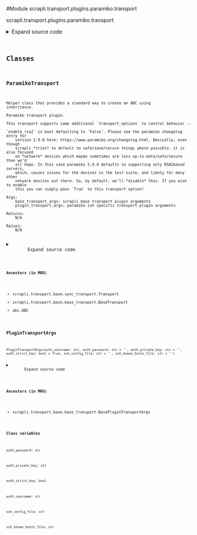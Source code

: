 <link rel="preload stylesheet" as="style" href="https://cdnjs.cloudflare.com/ajax/libs/10up-sanitize.css/11.0.1/sanitize.min.css" integrity="sha256-PK9q560IAAa6WVRRh76LtCaI8pjTJ2z11v0miyNNjrs=" crossorigin>
<link rel="preload stylesheet" as="style" href="https://cdnjs.cloudflare.com/ajax/libs/10up-sanitize.css/11.0.1/typography.min.css" integrity="sha256-7l/o7C8jubJiy74VsKTidCy1yBkRtiUGbVkYBylBqUg=" crossorigin>
<link rel="stylesheet preload" as="style" href="https://cdnjs.cloudflare.com/ajax/libs/highlight.js/10.1.1/styles/github.min.css" crossorigin>
<script defer src="https://cdnjs.cloudflare.com/ajax/libs/highlight.js/10.1.1/highlight.min.js" integrity="sha256-Uv3H6lx7dJmRfRvH8TH6kJD1TSK1aFcwgx+mdg3epi8=" crossorigin></script>
<script>window.addEventListener('DOMContentLoaded', () => hljs.initHighlighting())</script>















#Module scrapli.transport.plugins.paramiko.transport

scrapli.transport.plugins.paramiko.transport

<details class="source">
    <summary>
        <span>Expand source code</span>
    </summary>
    <pre>
        <code class="python">
"""scrapli.transport.plugins.paramiko.transport"""
from dataclasses import dataclass
from typing import Optional

from paramiko import Channel
from paramiko import Transport as _ParamikoTransport
from paramiko.rsakey import RSAKey
from paramiko.ssh_exception import AuthenticationException

from scrapli.exceptions import (
    ScrapliAuthenticationFailed,
    ScrapliConnectionError,
    ScrapliConnectionNotOpened,
)
from scrapli.ssh_config import SSHKnownHosts
from scrapli.transport.base import BasePluginTransportArgs, BaseTransportArgs, Transport
from scrapli.transport.base.base_socket import Socket


@dataclass()
class PluginTransportArgs(BasePluginTransportArgs):
    auth_username: str
    auth_password: str = ""
    auth_private_key: str = ""
    auth_strict_key: bool = True
    ssh_config_file: str = ""
    ssh_known_hosts_file: str = ""


class ParamikoTransport(Transport):
    def __init__(
        self, base_transport_args: BaseTransportArgs, plugin_transport_args: PluginTransportArgs
    ) -> None:
        """
        Paramiko transport plugin.

        This transport supports some additional `transport_options` to control behavior --

        `enable_rsa2` is bool defaulting to `False`. Please see the paramiko changelog entry for
            version 2.9.0 here: https://www.paramiko.org/changelog.html. Basically, even though
            scrapli *tries* to default to safe/sane/secure things where possible, it is also focused
            on *network* devices which maybe sometimes are less up-to-date/safe/secure than we'd
            all hope. In this case paramiko 2.9.0 defaults to supporting only RSA2based servers,
            which, causes issues for the devices in the test suite, and likely for many other
            network devices out there. So, by default, we'll *disable* this. If you wish to enable
            this you can simply pass `True` to this transport option!

        Args:
            base_transport_args: scrapli base transport plugin arguments
            plugin_transport_args: paramiko ssh specific transport plugin arguments

        Returns:
            N/A

        Raises:
            N/A

        """
        super().__init__(base_transport_args=base_transport_args)
        self.plugin_transport_args = plugin_transport_args

        self.socket: Optional[Socket] = None
        self.session: Optional[_ParamikoTransport] = None
        self.session_channel: Optional[Channel] = None

    def open(self) -> None:
        self._pre_open_closing_log(closing=False)

        if not self.socket:
            self.socket = Socket(
                host=self._base_transport_args.host,
                port=self._base_transport_args.port,
                timeout=self._base_transport_args.timeout_socket,
            )

        if not self.socket.isalive():
            self.socket.open()

        try:
            self.session = _ParamikoTransport(self.socket.sock)  # type: ignore
            self.session.start_client()
        except Exception as exc:
            self.logger.critical("failed to complete handshake with host")
            raise ScrapliConnectionNotOpened from exc

        if self.plugin_transport_args.auth_strict_key:
            self.logger.debug(f"attempting to validate {self._base_transport_args.host} public key")
            self._verify_key()

        self._authenticate()

        if not self.session.is_authenticated():
            msg = "all authentication methods failed"
            self.logger.critical(msg)
            raise ScrapliAuthenticationFailed(msg)

        self._open_channel()

        self._post_open_closing_log(closing=False)

    def _verify_key(self) -> None:
        """
        Verify target host public key, raise exception if invalid/unknown

        Args:
            N/A

        Returns:
            None

        Raises:
            ScrapliConnectionNotOpened: if session is unopened/None
            ScrapliAuthenticationFailed: if host is not in known hosts
            ScrapliAuthenticationFailed: if host is in known hosts but public key does not match

        """
        if not self.session:
            raise ScrapliConnectionNotOpened

        known_hosts = SSHKnownHosts(self.plugin_transport_args.ssh_known_hosts_file)
        known_host_public_key = known_hosts.lookup(self._base_transport_args.host)

        if not known_host_public_key:
            raise ScrapliAuthenticationFailed(
                f"{self._base_transport_args.host} not in known_hosts!"
            )

        remote_server_key = self.session.get_remote_server_key()
        remote_public_key = remote_server_key.get_base64()

        if known_host_public_key["public_key"] != remote_public_key:
            raise ScrapliAuthenticationFailed(
                f"{self._base_transport_args.host} in known_hosts but public key does not match!"
            )

    def _authenticate(self) -> None:
        """
        Parent method to try all means of authentication

        Args:
            N/A

        Returns:
            None

        Raises:
            ScrapliConnectionNotOpened: if session is unopened/None
            ScrapliAuthenticationFailed: if auth fails

        """
        if not self.session:
            raise ScrapliConnectionNotOpened

        if self.plugin_transport_args.auth_private_key:
            self._authenticate_public_key()
            if self.session.is_authenticated():
                return
            if (
                not self.plugin_transport_args.auth_password
                or not self.plugin_transport_args.auth_username
            ):
                msg = (
                    f"Failed to authenticate to host {self._base_transport_args.host} with private "
                    f"key `{self.plugin_transport_args.auth_private_key}`. Unable to continue "
                    "authentication, missing username, password, or both."
                )
                raise ScrapliAuthenticationFailed(msg)

        self._authenticate_password()

    def _authenticate_public_key(self) -> None:
        """
        Attempt to authenticate with public key authentication

        Args:
            N/A

        Returns:
            None

        Raises:
            ScrapliConnectionNotOpened: if session is unopened/None

        """
        if not self.session:
            raise ScrapliConnectionNotOpened

        if self._base_transport_args.transport_options.get("enable_rsa2", False) is False:
            self.session.disabled_algorithms = {"keys": ["rsa-sha2-256", "rsa-sha2-512"]}

        try:
            paramiko_key = RSAKey(filename=self.plugin_transport_args.auth_private_key)
            self.session.auth_publickey(
                username=self.plugin_transport_args.auth_username, key=paramiko_key
            )
        except AuthenticationException:
            pass
        except Exception:  # pylint: disable=W0703
            pass

    def _authenticate_password(self) -> None:
        """
        Attempt to authenticate with password authentication

        Args:
            N/A

        Returns:
            None

        Raises:
            ScrapliConnectionNotOpened: if session is unopened/None

        """
        if not self.session:
            raise ScrapliConnectionNotOpened

        try:
            self.session.auth_password(
                username=self.plugin_transport_args.auth_username,
                password=self.plugin_transport_args.auth_password,
            )
            return
        except AuthenticationException:
            pass

    def _open_channel(self) -> None:
        """
        Open channel, acquire pty, request interactive shell

        Args:
            N/A

        Returns:
            None

        Raises:
            ScrapliConnectionNotOpened: if session is unopened/None

        """
        if not self.session:
            raise ScrapliConnectionNotOpened

        self.session_channel = self.session.open_session()
        self._set_timeout(self._base_transport_args.timeout_transport)
        self.session_channel.get_pty()
        self.session_channel.invoke_shell()

    def close(self) -> None:
        self._pre_open_closing_log(closing=True)

        if self.session_channel:
            self.session_channel.close()

            if self.socket:
                self.socket.close()

        self.session = None
        self.session_channel = None

        self._post_open_closing_log(closing=True)

    def isalive(self) -> bool:
        if not self.session:
            return False
        _isalive: bool = self.session.is_alive()
        return _isalive

    def read(self) -> bytes:
        if not self.session_channel:
            raise ScrapliConnectionNotOpened
        try:
            buf: bytes = self.session_channel.recv(65535)
        except Exception as exc:
            msg = (
                "encountered EOF reading from transport; typically means the device closed the "
                "connection"
            )
            self.logger.critical(msg)
            raise ScrapliConnectionError(msg) from exc
        return buf

    def write(self, channel_input: bytes) -> None:
        if not self.session_channel:
            raise ScrapliConnectionNotOpened
        self.session_channel.send(channel_input)

    def _set_timeout(self, value: float) -> None:
        """
        Set session object timeout value

        Args:
            value: timeout in seconds

        Returns:
            None

        Raises:
            ScrapliConnectionNotOpened: if session is unopened/None

        """
        if not self.session_channel:
            raise ScrapliConnectionNotOpened
        self.session_channel.settimeout(value)
        </code>
    </pre>
</details>




## Classes

### ParamikoTransport


```text
Helper class that provides a standard way to create an ABC using
inheritance.

Paramiko transport plugin.

This transport supports some additional `transport_options` to control behavior --

`enable_rsa2` is bool defaulting to `False`. Please see the paramiko changelog entry for
    version 2.9.0 here: https://www.paramiko.org/changelog.html. Basically, even though
    scrapli *tries* to default to safe/sane/secure things where possible, it is also focused
    on *network* devices which maybe sometimes are less up-to-date/safe/secure than we'd
    all hope. In this case paramiko 2.9.0 defaults to supporting only RSA2based servers,
    which, causes issues for the devices in the test suite, and likely for many other
    network devices out there. So, by default, we'll *disable* this. If you wish to enable
    this you can simply pass `True` to this transport option!

Args:
    base_transport_args: scrapli base transport plugin arguments
    plugin_transport_args: paramiko ssh specific transport plugin arguments

Returns:
    N/A

Raises:
    N/A
```

<details class="source">
    <summary>
        <span>Expand source code</span>
    </summary>
    <pre>
        <code class="python">
class ParamikoTransport(Transport):
    def __init__(
        self, base_transport_args: BaseTransportArgs, plugin_transport_args: PluginTransportArgs
    ) -> None:
        """
        Paramiko transport plugin.

        This transport supports some additional `transport_options` to control behavior --

        `enable_rsa2` is bool defaulting to `False`. Please see the paramiko changelog entry for
            version 2.9.0 here: https://www.paramiko.org/changelog.html. Basically, even though
            scrapli *tries* to default to safe/sane/secure things where possible, it is also focused
            on *network* devices which maybe sometimes are less up-to-date/safe/secure than we'd
            all hope. In this case paramiko 2.9.0 defaults to supporting only RSA2based servers,
            which, causes issues for the devices in the test suite, and likely for many other
            network devices out there. So, by default, we'll *disable* this. If you wish to enable
            this you can simply pass `True` to this transport option!

        Args:
            base_transport_args: scrapli base transport plugin arguments
            plugin_transport_args: paramiko ssh specific transport plugin arguments

        Returns:
            N/A

        Raises:
            N/A

        """
        super().__init__(base_transport_args=base_transport_args)
        self.plugin_transport_args = plugin_transport_args

        self.socket: Optional[Socket] = None
        self.session: Optional[_ParamikoTransport] = None
        self.session_channel: Optional[Channel] = None

    def open(self) -> None:
        self._pre_open_closing_log(closing=False)

        if not self.socket:
            self.socket = Socket(
                host=self._base_transport_args.host,
                port=self._base_transport_args.port,
                timeout=self._base_transport_args.timeout_socket,
            )

        if not self.socket.isalive():
            self.socket.open()

        try:
            self.session = _ParamikoTransport(self.socket.sock)  # type: ignore
            self.session.start_client()
        except Exception as exc:
            self.logger.critical("failed to complete handshake with host")
            raise ScrapliConnectionNotOpened from exc

        if self.plugin_transport_args.auth_strict_key:
            self.logger.debug(f"attempting to validate {self._base_transport_args.host} public key")
            self._verify_key()

        self._authenticate()

        if not self.session.is_authenticated():
            msg = "all authentication methods failed"
            self.logger.critical(msg)
            raise ScrapliAuthenticationFailed(msg)

        self._open_channel()

        self._post_open_closing_log(closing=False)

    def _verify_key(self) -> None:
        """
        Verify target host public key, raise exception if invalid/unknown

        Args:
            N/A

        Returns:
            None

        Raises:
            ScrapliConnectionNotOpened: if session is unopened/None
            ScrapliAuthenticationFailed: if host is not in known hosts
            ScrapliAuthenticationFailed: if host is in known hosts but public key does not match

        """
        if not self.session:
            raise ScrapliConnectionNotOpened

        known_hosts = SSHKnownHosts(self.plugin_transport_args.ssh_known_hosts_file)
        known_host_public_key = known_hosts.lookup(self._base_transport_args.host)

        if not known_host_public_key:
            raise ScrapliAuthenticationFailed(
                f"{self._base_transport_args.host} not in known_hosts!"
            )

        remote_server_key = self.session.get_remote_server_key()
        remote_public_key = remote_server_key.get_base64()

        if known_host_public_key["public_key"] != remote_public_key:
            raise ScrapliAuthenticationFailed(
                f"{self._base_transport_args.host} in known_hosts but public key does not match!"
            )

    def _authenticate(self) -> None:
        """
        Parent method to try all means of authentication

        Args:
            N/A

        Returns:
            None

        Raises:
            ScrapliConnectionNotOpened: if session is unopened/None
            ScrapliAuthenticationFailed: if auth fails

        """
        if not self.session:
            raise ScrapliConnectionNotOpened

        if self.plugin_transport_args.auth_private_key:
            self._authenticate_public_key()
            if self.session.is_authenticated():
                return
            if (
                not self.plugin_transport_args.auth_password
                or not self.plugin_transport_args.auth_username
            ):
                msg = (
                    f"Failed to authenticate to host {self._base_transport_args.host} with private "
                    f"key `{self.plugin_transport_args.auth_private_key}`. Unable to continue "
                    "authentication, missing username, password, or both."
                )
                raise ScrapliAuthenticationFailed(msg)

        self._authenticate_password()

    def _authenticate_public_key(self) -> None:
        """
        Attempt to authenticate with public key authentication

        Args:
            N/A

        Returns:
            None

        Raises:
            ScrapliConnectionNotOpened: if session is unopened/None

        """
        if not self.session:
            raise ScrapliConnectionNotOpened

        if self._base_transport_args.transport_options.get("enable_rsa2", False) is False:
            self.session.disabled_algorithms = {"keys": ["rsa-sha2-256", "rsa-sha2-512"]}

        try:
            paramiko_key = RSAKey(filename=self.plugin_transport_args.auth_private_key)
            self.session.auth_publickey(
                username=self.plugin_transport_args.auth_username, key=paramiko_key
            )
        except AuthenticationException:
            pass
        except Exception:  # pylint: disable=W0703
            pass

    def _authenticate_password(self) -> None:
        """
        Attempt to authenticate with password authentication

        Args:
            N/A

        Returns:
            None

        Raises:
            ScrapliConnectionNotOpened: if session is unopened/None

        """
        if not self.session:
            raise ScrapliConnectionNotOpened

        try:
            self.session.auth_password(
                username=self.plugin_transport_args.auth_username,
                password=self.plugin_transport_args.auth_password,
            )
            return
        except AuthenticationException:
            pass

    def _open_channel(self) -> None:
        """
        Open channel, acquire pty, request interactive shell

        Args:
            N/A

        Returns:
            None

        Raises:
            ScrapliConnectionNotOpened: if session is unopened/None

        """
        if not self.session:
            raise ScrapliConnectionNotOpened

        self.session_channel = self.session.open_session()
        self._set_timeout(self._base_transport_args.timeout_transport)
        self.session_channel.get_pty()
        self.session_channel.invoke_shell()

    def close(self) -> None:
        self._pre_open_closing_log(closing=True)

        if self.session_channel:
            self.session_channel.close()

            if self.socket:
                self.socket.close()

        self.session = None
        self.session_channel = None

        self._post_open_closing_log(closing=True)

    def isalive(self) -> bool:
        if not self.session:
            return False
        _isalive: bool = self.session.is_alive()
        return _isalive

    def read(self) -> bytes:
        if not self.session_channel:
            raise ScrapliConnectionNotOpened
        try:
            buf: bytes = self.session_channel.recv(65535)
        except Exception as exc:
            msg = (
                "encountered EOF reading from transport; typically means the device closed the "
                "connection"
            )
            self.logger.critical(msg)
            raise ScrapliConnectionError(msg) from exc
        return buf

    def write(self, channel_input: bytes) -> None:
        if not self.session_channel:
            raise ScrapliConnectionNotOpened
        self.session_channel.send(channel_input)

    def _set_timeout(self, value: float) -> None:
        """
        Set session object timeout value

        Args:
            value: timeout in seconds

        Returns:
            None

        Raises:
            ScrapliConnectionNotOpened: if session is unopened/None

        """
        if not self.session_channel:
            raise ScrapliConnectionNotOpened
        self.session_channel.settimeout(value)
        </code>
    </pre>
</details>


#### Ancestors (in MRO)
- scrapli.transport.base.sync_transport.Transport
- scrapli.transport.base.base_transport.BaseTransport
- abc.ABC



### PluginTransportArgs


```text
PluginTransportArgs(auth_username: str, auth_password: str = '', auth_private_key: str = '', auth_strict_key: bool = True, ssh_config_file: str = '', ssh_known_hosts_file: str = '')
```

<details class="source">
    <summary>
        <span>Expand source code</span>
    </summary>
    <pre>
        <code class="python">
@dataclass()
class PluginTransportArgs(BasePluginTransportArgs):
    auth_username: str
    auth_password: str = ""
    auth_private_key: str = ""
    auth_strict_key: bool = True
    ssh_config_file: str = ""
    ssh_known_hosts_file: str = ""
        </code>
    </pre>
</details>


#### Ancestors (in MRO)
- scrapli.transport.base.base_transport.BasePluginTransportArgs
#### Class variables

    
`auth_password: str`




    
`auth_private_key: str`




    
`auth_strict_key: bool`




    
`auth_username: str`




    
`ssh_config_file: str`




    
`ssh_known_hosts_file: str`